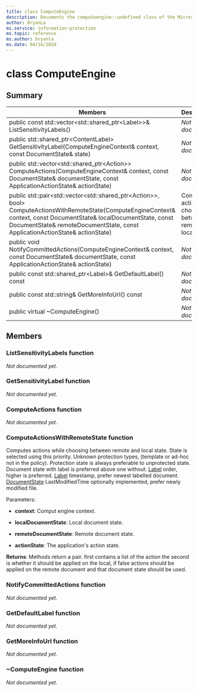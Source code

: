 ```yaml
---
title: class ComputeEngine 
description: Documents the computeengine::undefined class of the Microsoft Information Protection (MIP) SDK.
author: BryanLa
ms.service: information-protection
ms.topic: reference
ms.author: bryanla
ms.date: 04/16/2020
---
```


# class ComputeEngine 
  
## Summary
 Members                        | Descriptions                                
--------------------------------|---------------------------------------------
public const std::vector\<std::shared_ptr\<Label\>\>& ListSensitivityLabels()  | _Not yet documented._
public std::shared_ptr\<ContentLabel\> GetSensitivityLabel(ComputeEngineContext& context, const DocumentState& state)  | _Not yet documented._
public std::vector\<std::shared_ptr\<Action\>\> ComputeActions(ComputeEngineContext& context, const DocumentState& documentState, const ApplicationActionState& actionState)  | _Not yet documented._
public std::pair\<std::vector\<std::shared_ptr\<Action\>\>, bool\> ComputeActionsWithRemoteState(ComputeEngineContext& context, const DocumentState& localDocumentState, const DocumentState& remoteDocumentState, const ApplicationActionState& actionState)  |  Computes actions while choosing between remote and local state.
public void NotifyCommittedActions(ComputeEngineContext& context, const DocumentState& documentState, const ApplicationActionState& actionState)  | _Not yet documented._
public const std::shared_ptr\<Label\>& GetDefaultLabel() const  | _Not yet documented._
public const std::string& GetMoreInfoUrl() const  | _Not yet documented._
public virtual ~ComputeEngine()  | _Not yet documented._
  
## Members
  
### ListSensitivityLabels function
_Not documented yet._

  
### GetSensitivityLabel function
_Not documented yet._

  
### ComputeActions function
_Not documented yet._

  
### ComputeActionsWithRemoteState function
Computes actions while choosing between remote and local state.
State is selected using this priority. Unknown protection types, (template or ad-hoc not in the policy). Protection state is always preferable to unprotected state. Document state with label is preferred above one without. [Label](undefined) order, higher is preferred. [Label](undefined) timestamp, prefer newest labelled document. [DocumentState](#classDocumentState) LastModifiedTime optionally implemented, prefer newly modified file.

Parameters:  
* **context**: Comput engine context. 


* **localDocumentState**: Local document state. 


* **remoteDocumentState**: Remote document state. 


* **actionState**: The application's action state.



  
**Returns**: Methods return a pair. first contains a list of the action the second is whether it should be applied on the local, if false actions should be applied on the remote document and that document state should be used.
  
### NotifyCommittedActions function
_Not documented yet._

  
### GetDefaultLabel function
_Not documented yet._

  
### GetMoreInfoUrl function
_Not documented yet._

  
### ~ComputeEngine function
_Not documented yet._
